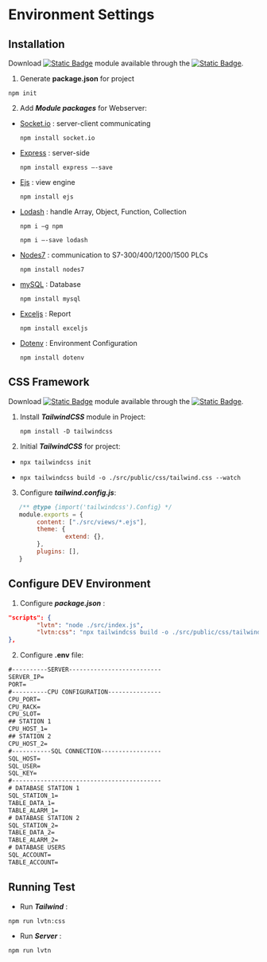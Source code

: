 # Environment Settings 
## Installation
Download [![Static Badge](https://img.shields.io/badge/Nodejs-green)](https://nodejs.org/en/) module available through the
[![Static Badge](https://img.shields.io/badge/npm-registry-orange)](https://www.npmjs.com/).
1. Generate **package.json** for project
```console
npm init
```
2. Add ***Module packages*** for Webserver:
* [Socket.io](https://socket.io/docs/v4/tutorial/introduction) : server-client communicating
  ```console
  npm install socket.io
  ``` 
* [Express](https://expressjs.com/) : server-side
  ```console
  npm install express –-save
  ``` 
* [Ejs](https://www.npmjs.com/package/ejs) : view engine
  ```console
  npm install ejs
  ```
* [Lodash](https://lodash.com/) :  handle Array, Object, Function, Collection 
  ```console
  npm i –g npm
  ```
  ```console
  npm i –-save lodash	
  ```

* [Nodes7](https://www.npmjs.com/package/nodes7) : communication to S7-300/400/1200/1500 PLCs
  ```console
  npm install nodes7
  ```
* [mySQL](https://www.npmjs.com/package/mysql) : Database
  ```console
  npm install mysql
  ```
* [Exceljs](https://www.npmjs.com/package/exceljs#fills) : Report
  ```console
  npm install exceljs
  ```
* [Dotenv](https://www.npmjs.com/package/dotenv) : Environment Configuration
  ```console
  npm install dotenv
  ``` 
## CSS  Framework
Download [![Static Badge](https://img.shields.io/badge/css-Tailwind-blue)](https://tailwindcss.com/docs/installation) module available through the
[![Static Badge](https://img.shields.io/badge/npm-registry-orange)](https://www.npmjs.com/).
1. Install ***TailwindCSS*** module in Project:
    ```console
    npm install -D tailwindcss
    ```
2. Initial ***TailwindCSS*** for project:
* ```console
  npx tailwindcss init
  ```
* ```console
  npx tailwindcss build -o ./src/public/css/tailwind.css --watch
  ```  

3. Configure ***tailwind.config.js***:
```js
   /** @type {import('tailwindcss').Config} */
   module.exports = {
        content: ["./src/views/*.ejs"],
        theme: {
                extend: {},
        },
        plugins: [],
   }
```
## Configure DEV Environment
1. Configure ***package.json*** :

```json
"scripts": {
        "lvtn": "node ./src/index.js",
        "lvtn:css": "npx tailwindcss build -o ./src/public/css/tailwind.css --watch"
},
```
2. Configure **.env** file:
```txt
#----------SERVER--------------------------
SERVER_IP=
PORT=
#----------CPU CONFIGURATION---------------
CPU_PORT=
CPU_RACK=
CPU_SLOT=
## STATION 1
CPU_HOST_1=
## STATION 2
CPU_HOST_2=
#-----------SQL CONNECTION-----------------
SQL_HOST=
SQL_USER=
SQL_KEY=
#------------------------------------------
# DATABASE STATION 1
SQL_STATION_1=
TABLE_DATA_1=
TABLE_ALARM_1=
# DATABASE STATION 2
SQL_STATION_2=
TABLE_DATA_2=
TABLE_ALARM_2=
# DATABASE USERS
SQL_ACCOUNT=
TABLE_ACCOUNT=
```
## Running Test
* Run ***Tailwind*** :
```console
npm run lvtn:css 
```
* Run ***Server*** :
```console
npm run lvtn  
```